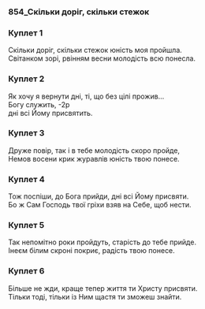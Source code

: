 ### 854_Скільки доріг, скільки стежок
### Куплет 1
Скільки доріг, скільки стежок юність моя пройшла. <br/>Світанком зорі, рвінням весни молодість всю понесла.
### Куплет 2
Як хочу я вернути дні, ті, що без цілі прожив... <br/>Богу служить, -2р<br/>дні всі Йому присвятить.
### Куплет 3
Друже повір, так і в тебе молодість скоро пройде, <br/>Немов восени крик журавлів юність твою понесе.
### Куплет 4
Тож поспіши, до Бога прийди, дні всі Йому присвяти. <br/>Бо ж Сам Господь твої гріхи взяв на Себе, щоб нести.
### Куплет 5
Так непомітно роки пройдуть, старість до тебе прийде. <br/>Інеєм білим скроні покриє, радість твою понесе.
### Куплет 6
Більше не жди, краще тепер життя ти Христу присвяти. <br/>Тільки тоді, тільки із Ним щастя ти зможеш знайти.
